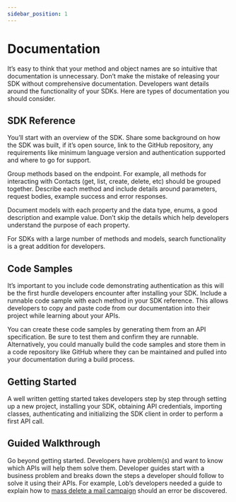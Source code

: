 ```yaml
---
sidebar_position: 1
---
```


# Documentation

It’s easy to think that your method and object names are so intuitive that documentation is unnecessary. Don’t make the mistake of releasing your SDK without comprehensive documentation. Developers want details around the functionality of your SDKs. Here are types of documentation you should consider.

## SDK Reference
You’ll start with an overview of the SDK. Share some background on how the SDK was built, if it’s open source, link to the GitHub repository, any requirements like minimum language version and authentication supported and where to go for support. 

Group methods based on the endpoint. For example, all methods for interacting with Contacts (get, list, create, delete, etc) should be grouped together. Describe each method and include details around parameters, request bodies, example success and error responses.

Document models with each property and the data type, enums, a good description and example value. Don’t skip the details which help developers understand the purpose of each property.

For SDKs with a large number of methods and models, search functionality is a great addition for developers.

## Code Samples
It’s important to you include code demonstrating authentication as this will be the first hurdle developers encounter after installing your SDK. Include a runnable code sample with each method in your SDK reference. This allows developers to copy and paste code from our documentation into their project while learning about your APIs.

You can create these code samples by generating them from an API specification. Be sure to test them and confirm they are runnable. Alternatively, you could manually build the code samples and store them in a code repository like GitHub where they can be maintained and pulled into your documentation during a build process. 

## Getting Started
A well written getting started takes developers step by step through setting up a new project, installing your SDK, obtaining API credentials, importing classes, authenticating and initializing the SDK client in order to perform a first API call.

## Guided Walkthrough
Go beyond getting started. Developers have problem(s) and want to know which APIs will help them solve them. Developer guides start with a business problem and breaks down the steps a developer should follow to solve it using their APIs. For example, Lob’s developers needed a guide to explain how to [mass delete a mail campaign](https://help.lob.com/developer-docs/use-case-guides/mass-deletion-setup) should an error be discovered.
